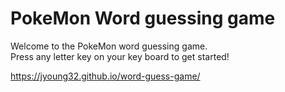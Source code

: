 # PokeMon Word guessing game

Welcome to the PokeMon word guessing game.  
Press any letter key on your key board to get started!  

https://jyoung32.github.io/word-guess-game/
